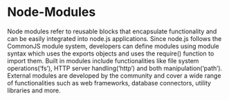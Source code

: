 # Node-Modules
Node modules refer to reusable blocks that encapsulate functionality and can be easily integrated into node.js applications. Since node.js follows the CommonJS module system, developers can define modules using module syntax which uses the exports objects and uses the require() function to import them. Built in modules include functionalities like file system operations(‘fs’), HTTP server handling(‘http’) and both manipulation(‘path’). External modules are developed by the community and cover a wide range of functionalities such as web frameworks, database connectors, utility libraries and more. 
